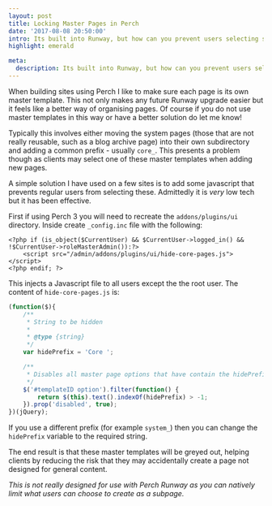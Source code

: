 ```yaml
---
layout: post
title: Locking Master Pages in Perch
date: '2017-08-08 20:50:00'
intro: Its built into Runway, but how can you prevent users selecting system master pages in standard Perch?
highlight: emerald

meta:
  description: Its built into Runway, but how can you prevent users selecting system master pages in standard Perch?
---
```


When building sites using Perch I like to make sure each page is its own master template. This not only makes any future Runway upgrade easier but it feels like a better way of organising pages. Of course if you do not use master templates in this way or have a better solution do let me know!

Typically this involves either moving the system pages (those that are not really reusable, such as a blog archive page) into their own subdirectory and adding a common prefix - usually `core_`. This presents a problem though as clients may select one of these master templates when adding new pages.

A simple solution I have used on a few sites is to add some javascript that prevents regular users from selecting these. Admittedly it is *very* low tech but it has been effective.

First if using Perch 3 you will need to recreate the `addons/plugins/ui` directory. Inside create `_config.inc` file with the following:

```
<?php if (is_object($CurrentUser) && $CurrentUser->logged_in() && !$CurrentUser->roleMasterAdmin()):?>
    <script src="/admin/addons/plugins/ui/hide-core-pages.js"></script>
<?php endif; ?>
```

This injects a Javascript file to all users except the the root user. The content of `hide-core-pages.js` is:

```js
(function($){
    /**
     * String to be hidden
     *
     * @type {string}
     */
    var hidePrefix = 'Core ';

    /**
     * Disables all master page options that have contain the hidePrefix value
     */
    $('#templateID option').filter(function() {
        return $(this).text().indexOf(hidePrefix) > -1;
    }).prop('disabled', true);
})(jQuery);
```

If you use a different prefix (for example `system_`) then you can change the `hidePrefix` variable to the required string.

The end result is that these master templates will be greyed out, helping clients by reducing the risk that they may accidentally create a page not designed for general content.


*This is not really designed for use with Perch Runway as you can natively limit what users can choose to create as a subpage.*